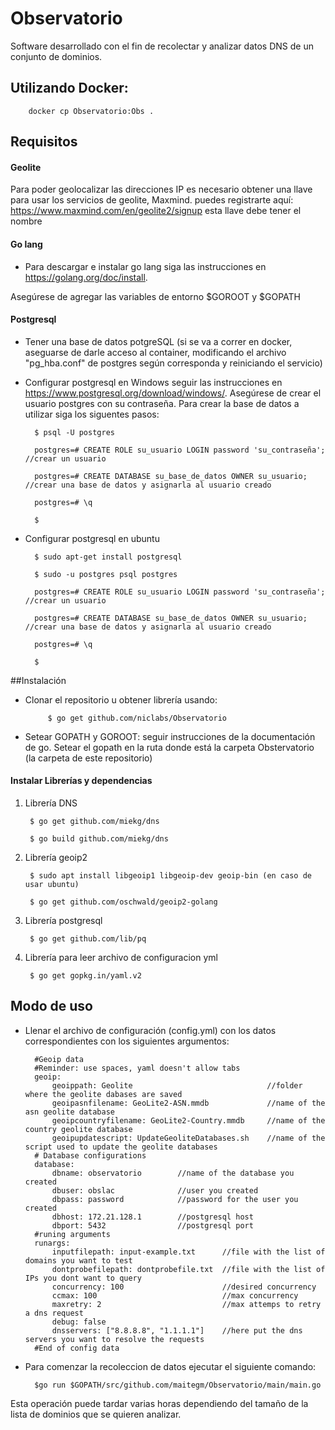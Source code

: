 # Observatorio
Software desarrollado con el fin de recolectar y analizar datos DNS de un conjunto de dominios.


## Utilizando Docker:

        docker cp Observatorio:Obs .

## Requisitos
#### Geolite
Para poder geolocalizar las direcciones IP es necesario obtener una llave para usar los servicios de geolite, Maxmind. puedes registrarte aquí: https://www.maxmind.com/en/geolite2/signup
esta llave debe tener el nombre
#### Go lang
- Para descargar e instalar go lang siga las instrucciones en https://golang.org/doc/install.

Asegúrese de agregar las variables de entorno $GOROOT y $GOPATH
#### Postgresql
- Tener una base de datos potgreSQL
(si se va a correr en docker, aseguarse de darle acceso al container, modificando el archivo "pg_hba.conf" de postgres según corresponda y reiniciando el servicio)
- Configurar postgresql en Windows seguir las instrucciones en https://www.postgresql.org/download/windows/. Asegúrese de crear el usuario postgres con su contraseña. Para crear la base de datos a utilizar siga los siguentes pasos:
    
        $ psql -U postgres
    
        postgres=# CREATE ROLE su_usuario LOGIN password 'su_contraseña'; //crear un usuario
    
        postgres=# CREATE DATABASE su_base_de_datos OWNER su_usuario; //crear una base de datos y asignarla al usuario creado
    
        postgres=# \q
    
        $
- Configurar postgresql en ubuntu

        $ sudo apt-get install postgresql
    
        $ sudo -u postgres psql postgres
            
        postgres=# CREATE ROLE su_usuario LOGIN password 'su_contraseña'; //crear un usuario
            
        postgres=# CREATE DATABASE su_base_de_datos OWNER su_usuario; //crear una base de datos y asignarla al usuario creado
            
        postgres=# \q
    
        $

##Instalación

- Clonar el repositorio u obtener librería usando:

           $ go get github.com/niclabs/Observatorio

- Setear GOPATH y GOROOT: seguir instrucciones de la documentación de go. Setear el gopath en la ruta donde está la carpeta Obstervatorio (la carpeta de este repositorio)

#### Instalar Librerías y dependencias

1. Librería DNS

        $ go get github.com/miekg/dns

        $ go build github.com/miekg/dns

2. Librería geoip2

        $ sudo apt install libgeoip1 libgeoip-dev geoip-bin (en caso de usar ubuntu)

        $ go get github.com/oschwald/geoip2-golang

3. Librería postgresql

        $ go get github.com/lib/pq

4. Librería para leer archivo de configuracion yml 

        $ go get gopkg.in/yaml.v2






## Modo de uso

- Llenar el archivo de configuración (config.yml) con los datos correspondientes
con los siguientes argumentos:

        #Geoip data
        #Reminder: use spaces, yaml doesn't allow tabs
        geoip:
            geoippath: Geolite                              //folder where the geolite dabases are saved
            geoipasnfilename: GeoLite2-ASN.mmdb             //name of the asn geolite database
            geoipcountryfilename: GeoLite2-Country.mmdb     //name of the country geolite database
            geoipupdatescript: UpdateGeoliteDatabases.sh    //name of the script used to update the geolite databases
        # Database configurations
        database:
            dbname: observatorio        //name of the database you created
            dbuser: obslac              //user you created
            dbpass: password            //password for the user you created
            dbhost: 172.21.128.1        //postgresql host
            dbport: 5432                //postgresql port
        #runing arguments
        runargs:
            inputfilepath: input-example.txt      //file with the list of domains you want to test
            dontprobefilepath: dontprobefile.txt  //file with the list of IPs you dont want to query
            concurrency: 100                      //desired concurrency
            ccmax: 100                            //max concurrency
            maxretry: 2                           //max attemps to retry a dns request
            debug: false        
            dnsservers: ["8.8.8.8", "1.1.1.1"]    //here put the dns servers you want to resolve the requests
        #End of config data


- Para comenzar la recoleccion de datos ejecutar el siguiente comando:

        $go run $GOPATH/src/github.com/maitegm/Observatorio/main/main.go

Esta operación puede tardar varias horas dependiendo del tamaño de la lista de dominios que se quieren analizar.


